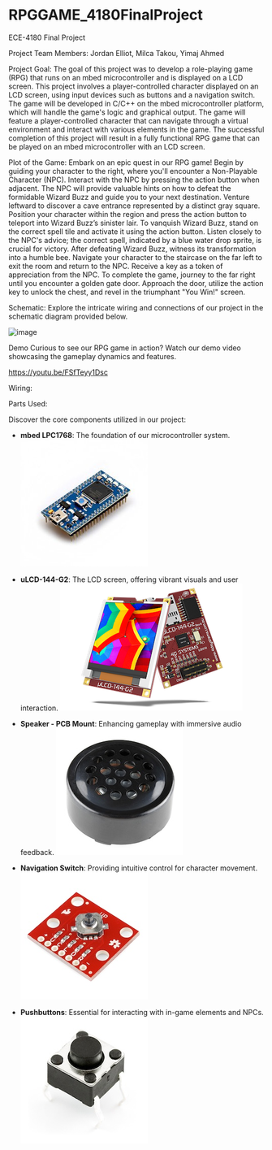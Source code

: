 # RPGGAME_4180FinalProject
ECE-4180 Final Project

Project Team Members:
  Jordan Elliot, Milca Takou, Yimaj Ahmed

Project Goal: The goal of this project was to develop a role-playing game (RPG) that runs on an mbed microcontroller and is displayed on a LCD screen. This project involves a player-controlled character displayed on an LCD screen, using input devices such as buttons and a navigation switch. The game will be developed in C/C++ on the mbed microcontroller platform, which will handle the game's logic and graphical output. The game will feature a player-controlled character that can navigate through a virtual environment and interact with various elements in the game. The successful completion of this project will result in a fully functional RPG game that can be played on an mbed microcontroller with an LCD screen.

Plot of the Game:
     Embark on an epic quest in our RPG game! Begin by guiding your character to the right, where you'll encounter a Non-Playable Character (NPC). Interact with the NPC by pressing the action button when adjacent. The NPC will provide valuable hints on how to defeat the formidable Wizard Buzz and guide you to your next destination.
Venture leftward to discover a cave entrance represented by a distinct gray square. Position your character within the region and press the action button to teleport into Wizard Buzz’s sinister lair. To vanquish Wizard Buzz, stand on the correct spell tile and activate it using the action button. Listen closely to the NPC's advice; the correct spell, indicated by a blue water drop sprite, is crucial for victory.
After defeating Wizard Buzz, witness its transformation into a humble bee. Navigate your character to the staircase on the far left to exit the room and return to the NPC. Receive a key as a token of appreciation from the NPC. To complete the game, journey to the far right until you encounter a golden gate door. Approach the door, utilize the action key to unlock the chest, and revel in the triumphant "You Win!" screen.


Schematic:
Explore the intricate wiring and connections of our project in the schematic diagram provided below.


<img width="514" alt="image" src="https://github.com/YimajA/RPGGAME_4180Project/assets/168121871/45b5385c-0188-4fe2-ab1b-1d23563bd3c4">

   
Demo Curious to see our RPG game in action? Watch our demo video showcasing the gameplay dynamics and features.

https://youtu.be/FSfTeyy1Dsc

Wiring:

      

                                  
Parts Used:​

Discover the core components utilized in our project:
- **mbed LPC1768**: The foundation of our microcontroller system.
![Screenshot](images/mbedlpc.jpg)
- **uLCD-144-G2**: The LCD screen, offering vibrant visuals and user interaction.
![Screenshot](images/uLCD-144-G2.jpg)
- **Speaker - PCB Mount**: Enhancing gameplay with immersive audio feedback.
![Screenshot](images/PCBMountSpeaker.jpg)

- **Navigation Switch**: Providing intuitive control for character movement.
  ![Screenshot](images/NavigationSwitch.jpg) 

- **Pushbuttons**: Essential for interacting with in-game elements and NPCs.
![Screenshot](images/Pushbutton.jpg)


